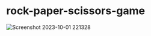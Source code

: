 # rock-paper-scissors-game
![Screenshot 2023-10-01 221328](https://github.com/Sardar-Sadiq/rock-paper-scissors-game/assets/119177243/9ce9764f-2113-4c71-a9d6-cdebe2fa5ea1)
